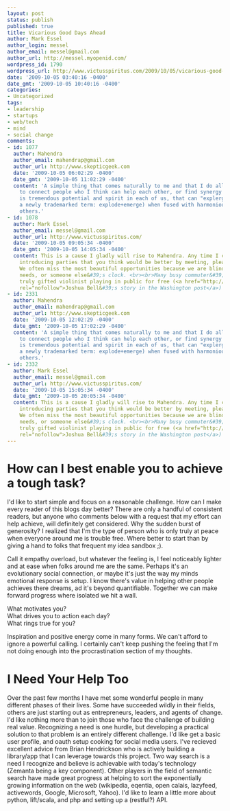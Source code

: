 ```yaml
---
layout: post
status: publish
published: true
title: Vicarious Good Days Ahead
author: Mark Essel
author_login: messel
author_email: messel@gmail.com
author_url: http://messel.myopenid.com/
wordpress_id: 1790
wordpress_url: http://www.victusspiritus.com/2009/10/05/vicarious-good-days-ahead/
date: '2009-10-05 03:40:16 -0400'
date_gmt: '2009-10-05 10:40:16 -0400'
categories:
- Uncategorized
tags:
- leadership
- startups
- web/tech
- mind
- social change
comments:
- id: 1077
  author: Mahendra
  author_email: mahendrap@gmail.com
  author_url: http://www.skepticgeek.com
  date: '2009-10-05 06:02:29 -0400'
  date_gmt: '2009-10-05 11:02:29 -0400'
  content: 'A simple thing that comes naturally to me and that I do all the time is
    to connect people who I think can help each other, or find synergy in some way.<br><br>There
    is tremendous potential and spirit in each of us, that can "explerge" (to use
    a newly trademarked term: explode+emerge) when fused with harmonious energy in
    others.'
- id: 1078
  author: Mark Essel
  author_email: messel@gmail.com
  author_url: http://www.victusspiritus.com/
  date: '2009-10-05 09:05:34 -0400'
  date_gmt: '2009-10-05 14:05:34 -0400'
  content: This is a cause I gladly will rise to Mahendra. Any time I can be of service
    introducing parties that you think would be better by meeting, please let me know.
    We often miss the most beautiful opportunities because we are blinded by our own
    needs, or someone else&#39;s clock. <br><br>Many busy commuter&#39;s missed a
    truly gifted violinist playing in public for free (<a href="http://www.washingtonpost.com/wp-dyn/content/article/2007/04/04/AR2007040401721.html"
    rel="nofollow">Joshua Bell&#39;s story in the Washington post</a>)
- id: 2331
  author: Mahendra
  author_email: mahendrap@gmail.com
  author_url: http://www.skepticgeek.com
  date: '2009-10-05 12:02:29 -0400'
  date_gmt: '2009-10-05 17:02:29 -0400'
  content: 'A simple thing that comes naturally to me and that I do all the time is
    to connect people who I think can help each other, or find synergy in some way.<br><br>There
    is tremendous potential and spirit in each of us, that can "explerge" (to use
    a newly trademarked term: explode+emerge) when fused with harmonious energy in
    others.'
- id: 2332
  author: Mark Essel
  author_email: messel@gmail.com
  author_url: http://www.victusspiritus.com/
  date: '2009-10-05 15:05:34 -0400'
  date_gmt: '2009-10-05 20:05:34 -0400'
  content: This is a cause I gladly will rise to Mahendra. Any time I can be of service
    introducing parties that you think would be better by meeting, please let me know.
    We often miss the most beautiful opportunities because we are blinded by our own
    needs, or someone else&#39;s clock. <br><br>Many busy commuter&#39;s missed a
    truly gifted violinist playing in public for free (<a href="http://www.washingtonpost.com/wp-dyn/content/article/2007/04/04/AR2007040401721.html"
    rel="nofollow">Joshua Bell&#39;s story in the Washington post</a>)
---
```

<h1>How can I best enable you to achieve a tough task?</h1>
<p>I'd like to start simple and focus on a reasonable challenge. How can I make every reader of this blogs day better? There are only a handful of consistent readers, but anyone who comments below with a request that my effort can help achieve, will definitely get considered. Why the sudden burst of generosity? I realized that I'm the type of person who is only truly at peace when everyone around me is trouble free. Where better to start than by giving a hand to folks that frequent my idea sandbox ;). </p>
<p>Call it empathy overload, but whatever the feeling is, I feel noticeably lighter and at ease when folks around me are the same. Perhaps it's an evolutionary social connection, or maybe it's just the way my minds emotional response is setup. I know there's value in helping other people achieves there dreams, ad it's beyond quantifiable. Together we can make forward progress where isolated we hit a wall.</p>
<p>What motivates you?<br />
What drives you to action each day?<br />
What rings true for you?</p>
<p>Inspiration and positive energy come in many forms. We can't afford to ignore a powerful calling. I certainly can't keep pushing the feeling that I'm not doing enough into the procrastination section of my thoughts. </p>
<h1>I Need Your Help Too</h1>
<p>Over the past few months I have met some wonderful people in many different phases of their lives. Some have succeeded wildly in their fields, others are just starting out as entrepreneurs, leaders, and agents of change. I'd like nothing more than to join those who face the challenge of building real value. Recognizing a need is one hurdle, but developing a practical solution to that problem is an entirely different challenge. I'd like get a basic user profile, and oauth setup cooking for social media users. I've recieved excellent advice from Brian Hendrickson who is actively building a library/app that I can leverage towards this project. Two way search is a need I recognize and believe is achievable with today's technology (Zemanta being a key component). Other players in the field of semantic search have made great progress at helping to sort the exponentially growing information on the web (wikipedia, eqentia, open calais, lazyfeed, activewords, Google, Microsoft, Yahoo). I'd like to learn a little more about python, lift/scala, and php and setting up a (restful?) API.   </p>
